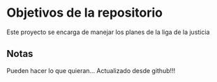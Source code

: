 # Objetivos de la repositorio

Este proyecto se encarga de manejar los planes de la liga de la justicia


## Notas
Pueden hacer lo que quieran...
Actualizado desde github!!!
